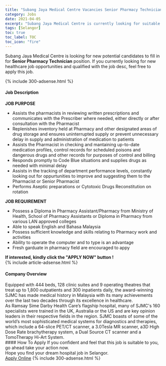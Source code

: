 ```yaml
---
title: "Subang Jaya Medical Centre Vacancies Senior Pharmacy Technician" 
category: Jobs 
date: 2021-04-05 
excerpt: "Subang Jaya Medical Centre is currently looking for suitable person to fill in the Senior Pharmacy Technician which positioned at Selangor" 
tags: [Selangor] 
toc: true 
toc_label: TOC 
toc_icon: "fire" 
--- 
```


<p>Subang Jaya Medical Centre is looking for new potential candidates to fill in for <b>Senior Pharmacy Technician</b> position. If you currently looking for new healthcare job opportunities and qualified with the job desc, feel free to apply this job.
</p>{% include 300-adsense.html %} 
<div><div><h4>Job Description</h4></div><div><div><span><div><div><strong>JOB PURPOSE</strong></div><ul><li>Assists the pharmacists in reviewing written prescriptions and communicates with the Prescriber where needed, either directly or after consultation with the Pharmacist</li><li>Replenishes inventory held at Pharmacy and other designated areas of drug storage and ensures uninterrupted supply or prevent unnecessary delay in supply and administration of medication to patients</li><li>Assists the Pharmacist in checking and mantaining up-to-date medication profiles, control records for scheduled poisons and dangerous drugs and other records for purposes of control and billing</li><li>Responds promptly to Code Blue situations and supplies drugs as needed with minimal delay</li><li>Assists in the tracking of department performance levels, constantly looking out for oppurtunities to improve and suggesting them to the Pharmacist or Senior Pharmacist</li><li>Performs Aseptic preparations or Cytotoxic Drugs Reconstitution on rotation</li></ul><div><strong>JOB REQUIREMENT</strong></div><ul><li>Possess a Diploma in Pharmacy Assistant/Pharmacy from Ministry of Health, School of Pharmacy Assistants or Diploma in Pharmacy from various LAN approved colleges</li><li>Able to speak English and Bahasa Malaysia</li><li>Possess sufficient knowledge and skills relating to Pharmacy work and activities</li><li>Ability to operate the computer and to type is an advantage</li><li>Fresh garduate in pharmacy field are encouraged to appy</li></ul><div><strong>If interested, kindly click the "APPLY NOW" button !</strong></div></div></span></div></div></div> 
{% include article-adsense.html %} 
<div><div><h4>Company Overview</h4></div><div><div><span><div><div>
	Equipped with 444 beds, 128 clinic suites and 9 operating theatres that treat up to 1,800 outpatients and 300 inpatients daily, the award-winning SJMC has made medical history in Malaysia with its many achievements over the last two decades through its excellence in healthcare.</div>
<div>
	As Ramsay Sime Darby Health Care&#8217;s flagship hospital, many of SJMC's 160 specialists were trained in the UK, Australia or the US and are key opinion leaders in their respective fields in the region. SJMC boasts of some of the world&#8217;s most sophisticated medical systems for diagnostics and therapies, which include a 64-slice PET/CT scanner, a 3.0Tesla MR scanner, a3D High Dose Rate brachytherapy system, a Dual Source CT scanner and a TomoTherapy Hi-Art System.</div></div></span></div></div></div> 
#### How To Apply 
If you confident and feel that this job is suitable to you, go ahead take your action now. <br/> 
Hope you find your dream hospital job in Selangor. <br/> 
<a href="https://www.jobstreet.com.my/en/job/senior-pharmacy-technician-4524325?jobId=jobstreet-my-job-4524325" class="btn btn--warning" target="_blank" rel="nofollow noopenner">Apply Online</a> 
{% include 300-adsense.html %} 